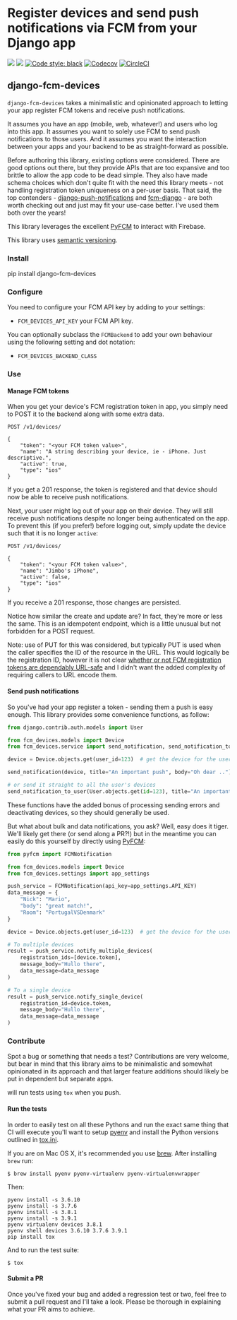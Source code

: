 # Register devices and send push notifications via FCM from your Django app

[![](https://img.shields.io/pypi/v/django-fcm-devices.svg)](https://pypi.python.org/pypi/django-fcm-devices/)
[![](https://img.shields.io/badge/license-MIT-blue.svg)](https://pypi.python.org/pypi/django-fcm-devices/)
[![Code style: black](https://img.shields.io/badge/code%20style-black-000000.svg)](https://github.com/ambv/black)
[![Codecov](https://codecov.io/gh/lukeburden/django-fcm-devices/branch/master/graph/badge.svg)](https://codecov.io/gh/lukeburden/django-fcm-devices)
[![CircleCI](https://circleci.com/gh/lukeburden/django-fcm-devices.svg?style=svg)](https://circleci.com/gh/lukeburden/django-fcm-devices)


## django-fcm-devices

`django-fcm-devices` takes a minimalistic and opinionated approach to letting your app register FCM tokens and receive push notifications.

It assumes you have an app (mobile, web, whatever!) and users who log into this app. It assumes you want to solely use FCM to send push notifications to those users. And it assumes you want the interaction between your apps and your backend to be as straight-forward as possible.

Before authoring this library, existing options were considered. There are good options out there, but they provide APIs that are too expansive and too brittle to allow the app code to be dead simple. They also have made schema choices which don't quite fit with the need this library meets - not handling registration token uniqueness on a per-user basis. That said, the top contenders - [django-push-notifications](https://github.com/jazzband/django-push-notifications) and [fcm-django](https://github.com/xtrinch/fcm-django) - are both worth checking out and just may fit your use-case better. I've used them both over the years!

This library leverages the excellent [PyFCM](https://github.com/olucurious/PyFCM) to interact with Firebase.

This library uses [semantic versioning](https://semver.org/spec/v2.0.0.html).


### Install ####

pip install django-fcm-devices


### Configure ###

You need to configure your FCM API key by adding to your settings:

- `FCM_DEVICES_API_KEY` your FCM API key.

You can optionally subclass the `FCMBackend` to add your own behaviour using the following setting and dot notation:

- `FCM_DEVICES_BACKEND_CLASS` 


### Use ###

#### Manage FCM tokens ####

When you get your device's FCM registration token in app, you simply need to POST it to the backend along with some extra data.

```
POST /v1/devices/

{
    "token": "<your FCM token value>",
    "name": "A string describing your device, ie - iPhone. Just descriptive.",
    "active": true,
    "type": "ios"
}
```

If you get a 201 response, the token is registered and that device should now be able to receive push notifications.

Next, your user might log out of your app on their device. They will still receive push notifications despite no longer being authenticated on the app. To prevent this (if you prefer!) before logging out, simply update the device such that it is no longer `active`:

```
POST /v1/devices/

{
    "token": "<your FCM token value>",
    "name": "Jimbo's iPhone",
    "active": false,
    "type": "ios"
}
```

If you receive a 201 response, those changes are persisted.

Notice how similar the create and update are? In fact, they're more or less the same. This is an idempotent endpoint, which is a little unusual but not forbidden for a POST request.

Note: use of PUT for this was considered, but typically PUT is used when the caller specifies the ID of the resource in the URL. This would logically be the registration ID, however it is not clear [whether or not FCM registration tokens are dependably URL-safe](https://stackoverflow.com/questions/12403628/is-there-a-gcm-registrationid-pattern/12502351#12502351) and I didn't want the added complexity of requiring callers to URL encode them. 

#### Send push notifications ####

So you've had your app register a token - sending them a push is easy enough. This library provides some convenience functions, as follow:

```python
from django.contrib.auth.models import User

from fcm_devices.models import Device
from fcm_devices.service import send_notification, send_notification_to_user

device = Device.objects.get(user_id=123)  # get the device for the user you want to message

send_notification(device, title="An important push", body="Oh dear ..")

# or send it straight to all the user's devices
send_notification_to_user(User.objects.get(id=123), title="An important push", body="Oh dear ..")
```

These functions have the added bonus of processing sending errors and deactivating devices, so they should generally be used.

But what about bulk and data notifications, you ask? Well, easy does it tiger. We'll likely get there (or send along a PR?!) but in the meantime you can easily do this yourself by directly using [PyFCM](https://github.com/olucurious/PyFCM):

```python
from pyfcm import FCMNotification

from fcm_devices.models import Device
from fcm_devices.settings import app_settings

push_service = FCMNotification(api_key=app_settings.API_KEY)
data_message = {
    "Nick": "Mario",
    "body": "great match!",
    "Room": "PortugalVSDenmark"
}

device = Device.objects.get(user_id=123)  # get the device for the user you want to message

# To multiple devices
result = push_service.notify_multiple_devices(
    registration_ids=[device.token],
    message_body="Hullo there",
    data_message=data_message
)

# To a single device
result = push_service.notify_single_device(
    registration_id=device.token,
    message_body="Hullo there",
    data_message=data_message
)
```

### Contribute ###

Spot a bug or something that needs a test? Contributions are very welcome, but bear in mind that this library aims to be minimalistic and somewhat opinionated in its approach and that larger feature additions should likely be put in dependent but separate apps.

 will run tests using `tox` when you push.

#### Run the tests ####

In order to easily test on all these Pythons and run the exact same thing that CI will execute you'll want to setup [pyenv](https://github.com/yyuu/pyenv) and install the Python versions outlined in [tox.ini](https://github.com/lukeburden/django-fcm-devices/blob/master/tox.ini).

If you are on Mac OS X, it's recommended you use [brew](http://brew.sh/). After installing `brew` run:

```
$ brew install pyenv pyenv-virtualenv pyenv-virtualenvwrapper
```

Then:

```
pyenv install -s 3.6.10
pyenv install -s 3.7.6
pyenv install -s 3.8.1
pyenv install -s 3.9.1
pyenv virtualenv devices 3.8.1
pyenv shell devices 3.6.10 3.7.6 3.9.1
pip install tox
```

And to run the test suite:

```
$ tox
```

#### Submit a PR ####

Once you've fixed your bug and added a regression test or two, feel free to submit a pull request and I'll take a look. Please be thorough in explaining what your PR aims to achieve.
